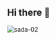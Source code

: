 ## Hi there 👋

<p><img align="left" src="https://github-readme-stats.vercel.app/api/top-langs?username=sada-02&show_icons=true&locale=en&layout=compact" alt="sada-02" /></p>
<!--
**sada-02/sada-02** is a ✨ _special_ ✨ repository because its `README.md` (this file) appears on your GitHub profile.

Here are some ideas to get you started:

- 🔭 I’m currently working on ...
- 🌱 I’m currently learning ...
- 👯 I’m looking to collaborate on ...
- 🤔 I’m looking for help with ...
- 💬 Ask me about ...
- 📫 How to reach me: ...
- 😄 Pronouns: ...
- ⚡ Fun fact: ...
-->
